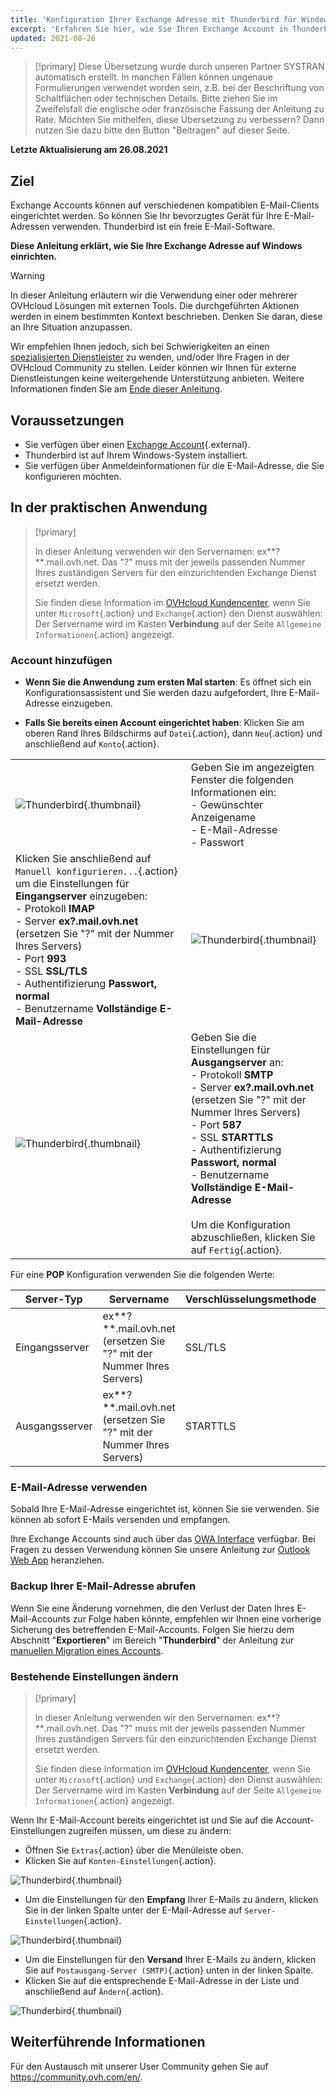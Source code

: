 ```yaml
---
title: 'Konfiguration Ihrer Exchange Adresse mit Thunderbird für Windows'
excerpt: 'Erfahren Sie hier, wie Sie Ihren Exchange Account in Thunderbird für Windows einrichten'
updated: 2021-08-26
---
```


> [!primary]
> Diese Übersetzung wurde durch unseren Partner SYSTRAN automatisch erstellt. In manchen Fällen können ungenaue Formulierungen verwendet worden sein, z.B. bei der Beschriftung von Schaltflächen oder technischen Details. Bitte ziehen Sie im Zweifelsfall die englische oder französische Fassung der Anleitung zu Rate. Möchten Sie mithelfen, diese Übersetzung zu verbessern? Dann nutzen Sie dazu bitte den Button "Beitragen" auf dieser Seite.
>

**Letzte Aktualisierung am 26.08.2021**

## Ziel

Exchange Accounts können auf verschiedenen kompatiblen E-Mail-Clients eingerichtet werden. So können Sie Ihr bevorzugtes Gerät für Ihre E-Mail-Adressen verwenden. Thunderbird ist ein freie E-Mail-Software.

**Diese Anleitung erklärt, wie Sie Ihre Exchange Adresse auf Windows einrichten.**

> [!warning]
> In dieser Anleitung erläutern wir die Verwendung einer oder mehrerer OVHcloud Lösungen mit externen Tools. Die durchgeführten Aktionen werden in einem bestimmten Kontext beschrieben. Denken Sie daran, diese an Ihre Situation anzupassen.
>
> Wir empfehlen Ihnen jedoch, sich bei Schwierigkeiten an einen [spezialisierten Dienstleister](https://partner.ovhcloud.com/de/directory/) zu wenden, und/oder Ihre Fragen in der OVHcloud Community zu stellen. Leider können wir Ihnen für externe Dienstleistungen keine weitergehende Unterstützung anbieten. Weitere Informationen finden Sie am [Ende dieser Anleitung](#gofurther).
>

## Voraussetzungen

- Sie verfügen über einen [Exchange Account](https://www.ovhcloud.com/de/emails/hosted-exchange/){.external}.
- Thunderbird ist auf Ihrem Windows-System installiert.
- Sie verfügen über Anmeldeinformationen für die E-Mail-Adresse, die Sie konfigurieren möchten.
 
## In der praktischen Anwendung

> [!primary]
>
> In dieser Anleitung verwenden wir den Servernamen: ex**?**.mail.ovh.net. Das "?" muss mit der jeweils passenden Nummer Ihres zuständigen Servers für den einzurichtenden Exchange Dienst ersetzt werden.
> 
> Sie finden diese Information im [OVHcloud Kundencenter](https://www.ovh.com/auth/?action=gotomanager&from=https://www.ovh.de/&ovhSubsidiary=de), wenn Sie unter `Microsoft`{.action} und `Exchange`{.action} den Dienst auswählen: Der Servername wird im Kasten **Verbindung** auf der Seite `Allgemeine Informationen`{.action} angezeigt.
> 

### Account hinzufügen

- **Wenn Sie die Anwendung zum ersten Mal starten**: Es öffnet sich ein Konfigurationsassistent und Sie werden dazu aufgefordert, Ihre E-Mail-Adresse einzugeben.

- **Falls Sie bereits einen Account eingerichtet haben**: Klicken Sie am oberen Rand Ihres Bildschirms auf `Datei`{.action}, dann `Neu`{.action} und anschließend auf `Konto`{.action}.

| | |
|---|---|
|![Thunderbird](images/thunderbird-win-exchange01.png){.thumbnail}|Geben Sie im angezeigten Fenster die folgenden Informationen ein: <br>\- Gewünschter Anzeigename<br>\- E-Mail-Adresse <br>\- Passwort|
|Klicken Sie anschließend auf `Manuell konfigurieren...`{.action} um die Einstellungen für **Eingangserver** einzugeben: <br>\- Protokoll **IMAP** <br>\- Server **ex?.mail.ovh.net** (ersetzen Sie "?" mit der Nummer Ihres Servers)<br>\- Port **993** <br>\- SSL **SSL/TLS** <br>\- Authentifizierung **Passwort, normal** <br>\- Benutzername **Vollständige E-Mail-Adresse**|![Thunderbird](images/thunderbird-win-exchange02.png){.thumbnail}|
|![Thunderbird](images/thunderbird-win-exchange03.png){.thumbnail}|Geben Sie die Einstellungen für **Ausgangserver** an: <br>\- Protokoll **SMTP** <br>\- Server **ex?.mail.ovh.net** (ersetzen Sie "?" mit der Nummer Ihres Servers)<br>\- Port **587** <br>\- SSL **STARTTLS** <br>\- Authentifizierung **Passwort, normal** <br>\- Benutzername **Vollständige E-Mail-Adresse**<br><br>Um die Konfiguration abzuschließen, klicken Sie auf `Fertig`{.action}.|


Für eine **POP** Konfiguration verwenden Sie die folgenden Werte:

|Server-Typ|Servername|Verschlüsselungsmethode|Port|
|---|---|---|---|
|Eingangsserver|ex**?**.mail.ovh.net (ersetzen Sie "?" mit der Nummer Ihres Servers)|SSL/TLS|995|
|Ausgangsserver|ex**?**.mail.ovh.net (ersetzen Sie "?" mit der Nummer Ihres Servers)|STARTTLS|587|


### E-Mail-Adresse verwenden

Sobald Ihre E-Mail-Adresse eingerichtet ist, können Sie sie verwenden. Sie können ab sofort E-Mails versenden und empfangen.

Ihre Exchange Accounts sind auch über das [OWA Interface](https://www.ovh.de/mail/) verfügbar. Bei Fragen zu dessen Verwendung können Sie unsere Anleitung zur [Outlook Web App](/de/microsoft-collaborative-solutions/exchange_2016_verwendung_der_outlook_web_app/) heranziehen.

### Backup Ihrer E-Mail-Adresse abrufen

Wenn Sie eine Änderung vornehmen, die den Verlust der Daten Ihres E-Mail-Accounts zur Folge haben könnte, empfehlen wir Ihnen eine vorherige Sicherung des betreffenden E-Mail-Accounts. Folgen Sie hierzu dem Abschnitt "**Exportieren**" im Bereich "**Thunderbird**" der Anleitung zur [manuellen Migration eines Accounts](/pages/web/emails/manual_email_migration#exportieren).

### Bestehende Einstellungen ändern

> [!primary]
>
> In dieser Anleitung verwenden wir den Servernamen: ex**?**.mail.ovh.net. Das "?" muss mit der jeweils passenden Nummer Ihres zuständigen Servers für den einzurichtenden Exchange Dienst ersetzt werden.
> 
> Sie finden diese Information im [OVHcloud Kundencenter](https://www.ovh.com/auth/?action=gotomanager&from=https://www.ovh.de/&ovhSubsidiary=de), wenn Sie unter `Microsoft`{.action} und `Exchange`{.action} den Dienst auswählen: Der Servername wird im Kasten **Verbindung** auf der Seite `Allgemeine Informationen`{.action} angezeigt.
> 

Wenn Ihr E-Mail-Account bereits eingerichtet ist und Sie auf die Account-Einstellungen zugreifen müssen, um diese zu ändern:

- Öffnen Sie `Extras`{.action} über die Menüleiste oben.
- Klicken Sie auf `Konten-Einstellungen`{.action}.

![Thunderbird](images/thunderbird-win-exchange04.png){.thumbnail}

- Um die Einstellungen für den **Empfang** Ihrer E-Mails zu ändern, klicken Sie in der linken Spalte unter der E-Mail-Adresse auf `Server-Einstellungen`{.action}.

![Thunderbird](images/thunderbird-win-exchange05.png){.thumbnail}

- Um die Einstellungen für den **Versand** Ihrer E-Mails zu ändern, klicken Sie auf `Postausgang-Server (SMTP)`{.action} unten in der linken Spalte.
- Klicken Sie auf die entsprechende E-Mail-Adresse in der Liste und anschließend auf `Ändern`{.action}.

![Thunderbird](images/thunderbird-win-exchange06.png){.thumbnail}


## Weiterführende Informationen <a name="gofurther"></a>

Für den Austausch mit unserer User Community gehen Sie auf <https://community.ovh.com/en/>.
